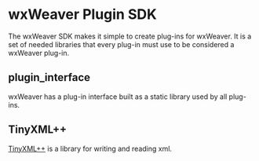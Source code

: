 # wxWeaver Plugin SDK

The wxWeaver SDK makes it simple to create plug-ins for wxWeaver.
It is a set of needed libraries that every plug-in must use to be considered
a wxWeaver plug-in.

## plugin_interface

wxWeaver has a plug-in interface built as a static library used by all plug-ins.

## TinyXML++

[TinyXML++] is a library for writing and reading xml.
   
[TinyXML++]: https://github.com/wxFormBuilder/ticpp
